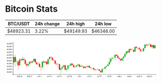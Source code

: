 # Bitcoin Stats

BTC/USDT|24h change|24h high|24h low|
|---|---|---|---|
|$48923.31|3.22%|$49149.93|$46348.00|

<img src="./chart.svg">

